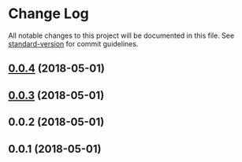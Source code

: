 # Change Log

All notable changes to this project will be documented in this file. See [standard-version](https://github.com/conventional-changelog/standard-version) for commit guidelines.

<a name="0.0.4"></a>
## [0.0.4](https://github.com/vincecoppola/babel-plugin-transform-modules-commonjs/compare/0.0.2...0.0.4) (2018-05-01)



<a name="0.0.3"></a>
## [0.0.3](https://github.com/vincecoppola/babel-plugin-transform-modules-commonjs/compare/0.0.2...0.0.3) (2018-05-01)



<a name="0.0.2"></a>
## 0.0.2 (2018-05-01)



<a name="0.0.1"></a>
## 0.0.1 (2018-05-01)
